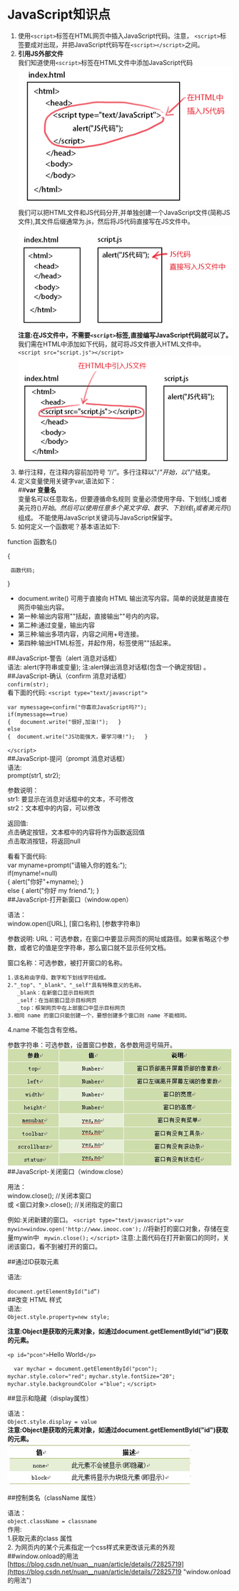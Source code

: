 # JavaScript知识点  
1. 使用`<script>`标签在HTML网页中插入JavaScript代码。注意， `<script>`标签要成对出现，并把JavaScript代码写在`<script></script>`之间。
2. **引用JS外部文件**  
我们知道使用`<script>`标签在HTML文件中添加JavaScript代码  
 ![1](1.jpg)  
我们可以把HTML文件和JS代码分开,并单独创建一个JavaScript文件(简称JS文件),其文件后缀通常为.js，然后将JS代码直接写在JS文件中。  
![1](2.jpg)   
**注意:在JS文件中，不需要`<script>`标签,直接编写JavaScript代码就可以了。**  
我们需在HTML中添加如下代码，就可将JS文件嵌入HTML文件中。  
`<script src="script.js"></script>`  
![1](3.jpg) 
3. 单行注释，在注释内容前加符号 “//”。多行注释以"/*"开始，以"*/"结束。  
4. 定义变量使用关键字var,语法如下：  
##**var 变量名**  
变量名可以任意取名，但要遵循命名规则
   变量必须使用字母、下划线(_)或者美元符($)开始。
   然后可以使用任意多个英文字母、数字、下划线(_)或者美元符($)组成。
   不能使用JavaScript关键词与JavaScript保留字。
5. 如何定义一个函数呢？基本语法如下: 

  function 函数名()  

{  

     函数代码;  

}  

* document.write() 可用于直接向 HTML 输出流写内容。简单的说就是直接在网页中输出内容。  
* 第一种:输出内容用""括起，直接输出""号内的内容。
* 第二种:通过变量，输出内容
* 第三种:输出多项内容，内容之间用+号连接。
* 第四种:输出HTML标签，并起作用，标签使用""括起来。  
  
##JavaScript-警告（alert 消息对话框）  
语法:
alert(字符串或变量);  注:alert弹出消息对话框(包含一个确定按钮) 。  
##JavaScript-确认（confirm 消息对话框）  
`confirm(str);`  
看下面的代码:
`<script type="text/javascript">`  

    var mymessage=confirm("你喜欢JavaScript吗?");
    if(mymessage==true)
    {   document.write("很好,加油!");   }
    else
    {  document.write("JS功能强大，要学习噢!");   }
`</script>`  
##JavaScript-提问（prompt 消息对话框）   
语法:  
prompt(str1, str2);    

参数说明：  
str1: 要显示在消息对话框中的文本，不可修改  
str2：文本框中的内容，可以修改  

返回值:  
点击确定按钮，文本框中的内容将作为函数返回值  
点击取消按钮，将返回null  

看看下面代码:  
var myname=prompt("请输入你的姓名:");  
if(myname!=null)  
  {   alert("你好"+myname); }  
else
  {  alert("你好 my friend.");  }  
##JavaScript-打开新窗口（window.open）  
  
语法：  
window.open([URL], [窗口名称], [参数字符串])  

参数说明:
URL：可选参数，在窗口中要显示网页的网址或路径。如果省略这个参数，或者它的值是空字符串，那么窗口就不显示任何文档。  

窗口名称：可选参数，被打开窗口的名称。  

    1.该名称由字母、数字和下划线字符组成。
    2."_top"、"_blank"、"_self"具有特殊意义的名称。
       _blank：在新窗口显示目标网页
       _self：在当前窗口显示目标网页
       _top：框架网页中在上部窗口中显示目标网页
    3.相同 name 的窗口只能创建一个，要想创建多个窗口则 name 不能相同。
   4.name 不能包含有空格。  

参数字符串：可选参数，设置窗口参数，各参数用逗号隔开。  
![1](4.jpg)   
##JavaScript-关闭窗口（window.close）  
  
用法：  
window.close();   //关闭本窗口  
或
<窗口对象>.close();   //关闭指定的窗口  

例如:关闭新建的窗口。
`<script type="text/javascript">`
   `var mywin=window.open('http://www.imooc.com');` //将新打的窗口对象，存储在变量mywin中
  ` mywin.close();`
`</script>`
注意:上面代码在打开新窗口的同时，关闭该窗口，看不到被打开的窗口。  
  
##通过ID获取元素  
  
语法:  

 `document.getElementById(“id”)`  
##改变 HTML 样式  
  语法:  
`Object.style.property=new style; `  
 
**注意:Object是获取的元素对象，如通过document.getElementById("id")获取的元素。**
  
`<p id="pcon">`Hello World`</p>  `

 `  var mychar = document.getElementById("pcon");`
   `mychar.style.color="red";`
   `mychar.style.fontSize="20";`
   `mychar.style.backgroundColor ="blue";`
`</script>`  
  
##显示和隐藏（display属性）  
  
语法：  
`Object.style.display = value  `  
**注意:Object是获取的元素对象，如通过document.getElementById("id")获取的元素。**  
![5](5.jpg)  
  
##控制类名（className 属性）  
  
语法：  
`object.className = classname`  
作用:  
1.获取元素的class 属性  
2. 为网页内的某个元素指定一个css样式来更改该元素的外观  
##window.onload的用法
[https://blog.csdn.net/nuan__nuan/article/details/72825719](https://blog.csdn.net/nuan__nuan/article/details/72825719 "window.onload的用法")  

